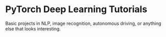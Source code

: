 # PyTorch Deep Learning Tutorials

Basic projects in NLP, image recognition, autonomous driving, or anything else that looks interesting.
